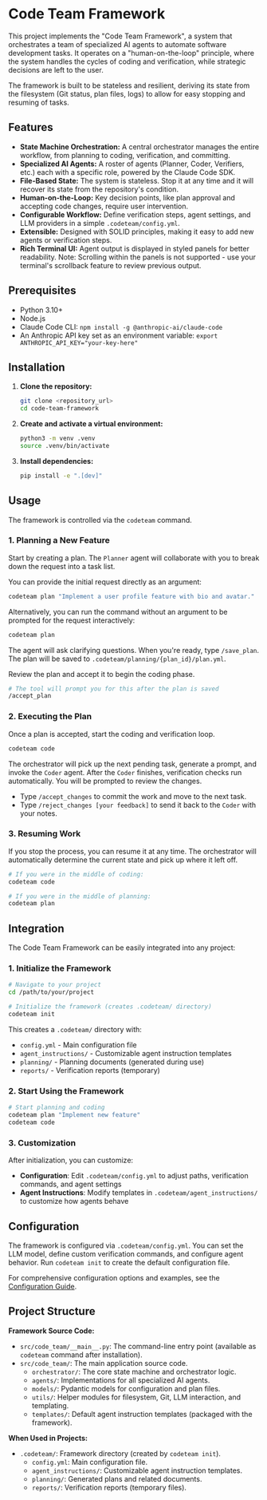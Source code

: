 # Code Team Framework

This project implements the "Code Team Framework", a system that orchestrates a team of specialized AI agents to automate software development tasks. It operates on a "human-on-the-loop" principle, where the system handles the cycles of coding and verification, while strategic decisions are left to the user.

The framework is built to be stateless and resilient, deriving its state from the filesystem (Git status, plan files, logs) to allow for easy stopping and resuming of tasks.

## Features

- **State Machine Orchestration:** A central orchestrator manages the entire workflow, from planning to coding, verification, and committing.
- **Specialized AI Agents:** A roster of agents (Planner, Coder, Verifiers, etc.) each with a specific role, powered by the Claude Code SDK.
- **File-Based State:** The system is stateless. Stop it at any time and it will recover its state from the repository's condition.
- **Human-on-the-Loop:** Key decision points, like plan approval and accepting code changes, require user intervention.
- **Configurable Workflow:** Define verification steps, agent settings, and LLM providers in a simple `.codeteam/config.yml`.
- **Extensible:** Designed with SOLID principles, making it easy to add new agents or verification steps.
- **Rich Terminal UI:** Agent output is displayed in styled panels for better readability. Note: Scrolling within the panels is not supported - use your terminal's scrollback feature to review previous output.

## Prerequisites

- Python 3.10+
- Node.js
- Claude Code CLI: `npm install -g @anthropic-ai/claude-code`
- An Anthropic API key set as an environment variable: `export ANTHROPIC_API_KEY="your-key-here"`

## Installation

1.  **Clone the repository:**
    ```bash
    git clone <repository_url>
    cd code-team-framework
    ```

2.  **Create and activate a virtual environment:**
    ```bash
    python3 -m venv .venv
    source .venv/bin/activate
    ```

3.  **Install dependencies:**
    ```bash
    pip install -e ".[dev]"
    ```

## Usage

The framework is controlled via the `codeteam` command.

### 1. Planning a New Feature

Start by creating a plan. The `Planner` agent will collaborate with you to break down the request into a task list.

You can provide the initial request directly as an argument:
```bash
codeteam plan "Implement a user profile feature with bio and avatar."
```

Alternatively, you can run the command without an argument to be prompted for the request interactively:
```bash
codeteam plan
```
The agent will ask clarifying questions. When you're ready, type `/save_plan`. The plan will be saved to `.codeteam/planning/{plan_id}/plan.yml`.

Review the plan and accept it to begin the coding phase.

```bash
# The tool will prompt you for this after the plan is saved
/accept_plan
```

### 2. Executing the Plan

Once a plan is accepted, start the coding and verification loop.

```bash
codeteam code
```

The orchestrator will pick up the next pending task, generate a prompt, and invoke the `Coder` agent. After the `Coder` finishes, verification checks run automatically. You will be prompted to review the changes.

-   Type `/accept_changes` to commit the work and move to the next task.
-   Type `/reject_changes [your feedback]` to send it back to the `Coder` with your notes.

### 3. Resuming Work

If you stop the process, you can resume it at any time. The orchestrator will automatically determine the current state and pick up where it left off.

```bash
# If you were in the middle of coding:
codeteam code

# If you were in the middle of planning:
codeteam plan
```

## Integration

The Code Team Framework can be easily integrated into any project:

### 1. Initialize the Framework

```bash
# Navigate to your project
cd /path/to/your/project

# Initialize the framework (creates .codeteam/ directory)
codeteam init
```

This creates a `.codeteam/` directory with:
- `config.yml` - Main configuration file
- `agent_instructions/` - Customizable agent instruction templates
- `planning/` - Planning documents (generated during use)
- `reports/` - Verification reports (temporary)

### 2. Start Using the Framework

```bash
# Start planning and coding
codeteam plan "Implement new feature"
codeteam code
```

### 3. Customization

After initialization, you can customize:
- **Configuration**: Edit `.codeteam/config.yml` to adjust paths, verification commands, and agent settings
- **Agent Instructions**: Modify templates in `.codeteam/agent_instructions/` to customize how agents behave

## Configuration

The framework is configured via `.codeteam/config.yml`. You can set the LLM model, define custom verification commands, and configure agent behavior. Run `codeteam init` to create the default configuration file.

For comprehensive configuration options and examples, see the [Configuration Guide](docs/CONFIGURATION.md).

## Project Structure

**Framework Source Code:**
-   `src/code_team/__main__.py`: The command-line entry point (available as `codeteam` command after installation).
-   `src/code_team/`: The main application source code.
    -   `orchestrator/`: The core state machine and orchestrator logic.
    -   `agents/`: Implementations for all specialized AI agents.
    -   `models/`: Pydantic models for configuration and plan files.
    -   `utils/`: Helper modules for filesystem, Git, LLM interaction, and templating.
    -   `templates/`: Default agent instruction templates (packaged with the framework).

**When Used in Projects:**
-   `.codeteam/`: Framework directory (created by `codeteam init`).
    -   `config.yml`: Main configuration file.
    -   `agent_instructions/`: Customizable agent instruction templates.
    -   `planning/`: Generated plans and related documents.
    -   `reports/`: Verification reports (temporary files).
